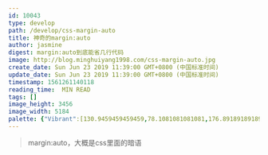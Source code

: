 ```yaml
---
id: 10043
type: develop
path: /develop/css-margin-auto
title: 神奇的margin:auto
author: jasmine
digest: margin:auto到底能省几行代码
image: http://blog.minghuiyang1998.com/css-margin-auto.jpg
create_date: Sun Jun 23 2019 11:39:00 GMT+0800 (中国标准时间)
update_date: Sun Jun 23 2019 11:39:00 GMT+0800 (中国标准时间)
timestamp: 1561261140118
reading_time:  MIN READ
tags: []
image_height: 3456
image_width: 5184
palette: {"Vibrant":[130.9459459459459,78.1081081081081,176.8918918918919],"DarkVibrant":[57,34,77],"LightVibrant":[228,252,228],"Muted":[160,131,107],"DarkMuted":[71,41,73],"LightMuted":[203,196,161]}
---
```




> margin:auto，大概是css里面的暗语